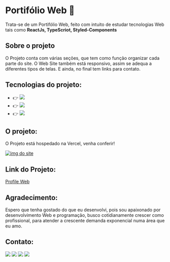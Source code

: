 # Portifólio Web 🚀

Trata-se de um Portifólio Web, feito com intuito de estudar tecnologias Web tais como **ReactJs, TypeScriot, Styled-Components**

## Sobre o projeto 

O Projeto conta com várias seções, que tem como função organizar cada parte do site. O Web Site também está responsivo, assim se adequa a diferentes tipos de telas. E ainda, no final tem links para contato. 

## Tecnologias do projeto:

* 👉 <img src="https://img.shields.io/badge/React-20232A?style=for-the-badge&logo=react&logoColor=61DAFB" />
* 👉 <img src="https://img.shields.io/badge/styled--components-DB7093?style=for-the-badge&logo=styled-components&logoColor=white" />
* 👉 <img src="https://img.shields.io/badge/TypeScript-007ACC?style=for-the-badge&logo=typescript&logoColor=white" />

## O projeto: 

O Projeto está hospedado na Vercel, venha conferir! 

<a href="https://profile-sergio-dev.vercel.app/"><img src="public/assets/imagens/projeto1" alt="img do site"></a>

## Link do Projeto: 

<a href="https://profile-sergio-dev.vercel.app/">Profile Web</a>

## Agradecimento: 

Espero que tenha gostado do que eu desenvolvi, pois sou apaixonado por desenvolvimento Web e programação, busco cotidianamente crescer como profissional, para atender a crescente demanda exponencial numa área que eu amo.

## Contato:

<a href="mailto:sobrinhosergio00@gmail.com"><img src="https://img.shields.io/badge/Gmail-D14836?style=for-the-badge&logo=gmail&logoColor=white"></a> 
<a href="https://www.linkedin.com/in/sobrinhosergio/"><img src="https://img.shields.io/badge/LinkedIn-0077B5?style=for-the-badge&logo=linkedin&logoColor=white"></a> 
<a href="github.com/sobrinhosergio"><img src="https://img.shields.io/badge/GitHub-100000?style=for-the-badge&logo=github&logoColor=white"></a> 
<a href="https://www.instagram.com/sergio.sob7/"><img src="https://img.shields.io/badge/Instagram-E4405F?style=for-the-badge&logo=instagram&logoColor=white"></a> 


